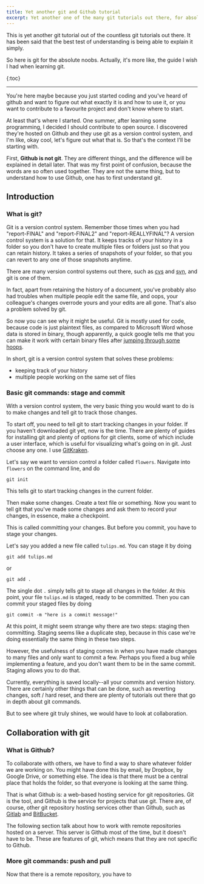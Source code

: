```yaml
---
title: Yet another git and Github tutorial
excerpt: Yet another one of the many git tutorials out there, for absolute noobs. 
---
```


This is yet another git tutorial out of the countless git tutorials out there. It has been said that the best test of understanding is being able to explain it simply. 

So here is git for the absolute noobs. Actually, it's more like, the guide I wish I had when learning git. 

{:toc}

---

You're here maybe because you just started coding and you've heard of github and want to figure out what exactly it is and how to use it, or you want to contribute to a favourite project and don't know where to start. 

At least that's where I started. One summer, after learning some programming, I decided I should contribute to open source. I discovered they're hosted on Github and they use git as a version control system, and I'm like, okay cool, let's figure out what that is. So that's the context I'll be starting with. 

First, **Github is not git**. They are different things, and the difference will be explained in detail later. That was my first point of confusion, because the words are so often used together. They are not the same thing, but to understand how to use Github, one has to first understand git.  

## Introduction

### What is git? 

Git is a version control system. Remember those times when you had "report-FINAL" and "report-FINAL2" and "report-REALLYFINAL"? A version control system is a solution for that. It keeps tracks of your history in a folder so you don't have to create multiple files or folders just so that you can retain history. It takes a series of snapshots of your folder, so that you can revert to any one of those snapshots anytime. 

There are many version control systems out there, such as [cvs](http://www.nongnu.org/cvs/) and [svn](https://subversion.apache.org/), and git is one of them. 

In fact, apart from retaining the history of a document, you've probably also had troubles when multiple people edit the same file, and oops, your colleague's changes overrode yours and your edits are all gone. That's also a problem solved by git. 

So now you can see why it might be useful. Git is mostly used for code, because code is just plaintext files, as compared to Microsoft Word whose data is stored in binary, though apparently, a quick google tells me that you can make it work with certain binary files after [jumping through some hoops](http://blog.martinfenner.org/2014/08/25/using-microsoft-word-with-git/).

In short, git is a version control system that solves these problems: 

- keeping track of your history
- multiple people working on the same set of files

### Basic git commands: stage and commit

With a version control system, the very basic thing you would want to do is to make changes and tell git to track those changes. 

To start off, you need to tell git to start tracking changes in your folder. If you haven't downloaded git yet, now is the time. There are plenty of guides for installing git and plenty of options for git clients, some of which include a user interface, which is useful for visualizing what's going on in git. Just choose any one. I use [GitKraken](https://www.gitkraken.com/).

Let's say we want to version control a folder called `flowers`. Navigate into `flowers` on the command line, and do 

```
git init
```

This tells git to start tracking changes in the current folder. 

Then make some changes. Create a text file or something. Now you want to tell git that you've made some changes and ask them to record your changes, in essence, make a checkpoint. 

This is called committing your changes. But before you commit, you have to stage your changes. 

Let's say you added a new file called `tulips.md`. You can stage it by doing

```
git add tulips.md
```

or

```
git add .
```

The single dot `.` simply tells git to stage all changes in the folder. At this point, your file `tulips.md` is staged, ready to be committed. Then you can commit your staged files by doing

```
git commit -m "here is a commit message!"
```

At this point, it might seem strange why there are two steps: staging then committing. Staging seems like a duplicate step, because in this case we're doing essentially the same thing in these two steps. 

However, the usefulness of staging comes in when you have made changes to many files and only want to commit a few. Perhaps you fixed a bug while implementing a feature, and you don't want them to be in the same commit. Staging allows you to do that. 

Currently, everything is saved locally--all your commits and version history. There are certainly other things that can be done, such as reverting changes, soft / hard reset, and there are plenty of tutorials out there that go in depth about git commands. 

But to see where git truly shines, we would have to look at collaboration. 

## Collaboration with git

### What is Github?

To collaborate with others, we have to find a way to share whatever folder we are working on. You might have done this by email, by Dropbox, by Google Drive, or something else. The idea is that there must be a central place that holds the folder, so that everyone is looking at the same thing. 

That is what Github is: a web-based hosting service for git repositories. Git is the tool, and Github is the service for projects that use git. There are, of course, other git repository hosting services other than Github, such as [Gitlab](https://about.gitlab.com/) and [BitBucket](https://bitbucket.org/). 

The following section talk about how to work with remote repositories hosted on a server. This server is Github most of the time, but it doesn't have to be. These are features of git, which means that they are not specific to Github. 

### More git commands: push and pull

Now that there is a remote repository, you have to 


